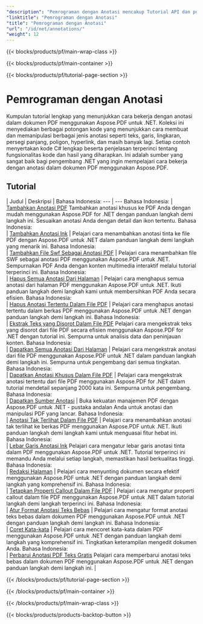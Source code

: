 ```yaml
---
"description": "Pemrograman dengan Anotasi mencakup Tutorial API dan potongan kode Aspose.PDF untuk .NET yang mencakup penambahan anotasi, penghapusan anotasi, perolehan info anotasi, dan masih banyak lagi."
"linktitle": "Pemrograman dengan Anotasi"
"title": "Pemrograman dengan Anotasi"
"url": "/id/net/annotations/"
"weight": 12
---
```


{{< blocks/products/pf/main-wrap-class >}}

{{< blocks/products/pf/main-container >}}

{{< blocks/products/pf/tutorial-page-section >}}

# Pemrograman dengan Anotasi

Kumpulan tutorial lengkap yang menunjukkan cara bekerja dengan anotasi dalam dokumen PDF menggunakan Aspose.PDF untuk .NET. Koleksi ini menyediakan berbagai potongan kode yang menunjukkan cara membuat dan memanipulasi berbagai jenis anotasi seperti teks, garis, lingkaran, persegi panjang, poligon, hyperlink, dan masih banyak lagi. Setiap contoh menyertakan kode C# lengkap beserta penjelasan terperinci tentang fungsionalitas kode dan hasil yang diharapkan. Ini adalah sumber yang sangat baik bagi pengembang .NET yang ingin mempelajari cara bekerja dengan anotasi dalam dokumen PDF menggunakan Aspose.PDF.

## Tutorial
| Judul | Deskripsi |
Bahasa Indonesia: --- | --- Bahasa Indonesia: 
| [Tambahkan Anotasi PDF](./addannotation/) Tambahkan anotasi khusus ke PDF Anda dengan mudah menggunakan Aspose.PDF for .NET dengan panduan langkah demi langkah ini. Sesuaikan anotasi Anda dengan detail dan ikon tertentu. Bahasa Indonesia:  
| [Tambahkan Anotasi lnk](./addlnkannotation/) | Pelajari cara menambahkan anotasi tinta ke file PDF dengan Aspose.PDF untuk .NET dalam panduan langkah demi langkah yang menarik ini. Bahasa Indonesia:  
| [Tambahkan File Swf Sebagai Anotasi PDF](./addswffileasannotation/) | Pelajari cara menambahkan file SWF sebagai anotasi PDF menggunakan Aspose.PDF untuk .NET. Sempurnakan PDF Anda dengan konten multimedia interaktif melalui tutorial terperinci ini. Bahasa Indonesia:  
| [Hapus Semua Anotasi Dari Halaman](./deleteallannotationsfrompage/) | Pelajari cara menghapus semua anotasi dari halaman PDF menggunakan Aspose.PDF untuk .NET. Ikuti panduan langkah demi langkah kami untuk membersihkan PDF Anda secara efisien. Bahasa Indonesia:  
| [Hapus Anotasi Tertentu Dalam File PDF](./deleteparticularannotation/) | Pelajari cara menghapus anotasi tertentu dalam berkas PDF menggunakan Aspose.PDF untuk .NET dengan panduan langkah demi langkah ini. Bahasa Indonesia:  
| [Ekstrak Teks yang Disorot Dalam File PDF](./extracthighlightedtext/) Pelajari cara mengekstrak teks yang disorot dari file PDF secara efisien menggunakan Aspose.PDF for .NET dengan tutorial ini. Sempurna untuk analisis data dan peninjauan konten. Bahasa Indonesia:  
| [Dapatkan Semua Anotasi Dari Halaman](./getallannotationsfrompage/) | Pelajari cara mengekstrak anotasi dari file PDF menggunakan Aspose.PDF untuk .NET dalam panduan langkah demi langkah ini. Sempurna untuk pengembang dari semua tingkatan. Bahasa Indonesia:  
| [Dapatkan Anotasi Khusus Dalam File PDF](./getparticularannotation/) | Pelajari cara mengekstrak anotasi tertentu dari file PDF menggunakan Aspose.PDF for .NET dalam tutorial mendetail sepanjang 2000 kata ini. Sempurna untuk pengembang. Bahasa Indonesia:  
| [Dapatkan Sumber Anotasi](./getresourceofannotation/) | Buka kekuatan manajemen PDF dengan Aspose.PDF untuk .NET - pustaka andalan Anda untuk anotasi dan manipulasi PDF yang lancar. Bahasa Indonesia:  
| [Anotasi Tak Terlihat Dalam File PDF](./invisibleannotation/) | Pelajari cara menambahkan anotasi tak terlihat ke berkas PDF menggunakan Aspose.PDF untuk .NET. Ikuti panduan langkah demi langkah kami untuk menguasai fitur hebat ini. Bahasa Indonesia:  
| [Lebar Garis Anotasi lnk](./lnkannotationlinewidth/) Pelajari cara mengatur lebar garis anotasi tinta dalam PDF menggunakan Aspose.PDF untuk .NET. Tutorial terperinci ini memandu Anda melalui setiap langkah, memastikan hasil berkualitas tinggi. Bahasa Indonesia:  
| [Redaksi Halaman](./redactpage/) | Pelajari cara menyunting dokumen secara efektif menggunakan Aspose.PDF untuk .NET dengan panduan langkah demi langkah yang komprehensif ini. Bahasa Indonesia:  
| [Tetapkan Properti Callout Dalam File PDF](./setcalloutproperty/) | Pelajari cara mengatur properti callout dalam file PDF menggunakan Aspose.PDF untuk .NET dalam tutorial langkah demi langkah terperinci ini. Bahasa Indonesia:  
| [Atur Format Anotasi Teks Bebas](./setfreetextannotationformatting/) | Pelajari cara mengatur format anotasi teks bebas dalam dokumen PDF menggunakan Aspose.PDF untuk .NET dengan panduan langkah demi langkah ini. Bahasa Indonesia:  
| [Coret Kata-kata](./strikeoutwords/) | Pelajari cara mencoret kata-kata dalam PDF menggunakan Aspose.PDF untuk .NET dengan panduan langkah demi langkah yang komprehensif ini. Tingkatkan keterampilan mengedit dokumen Anda. Bahasa Indonesia:  
| [Perbarui Anotasi PDF Teks Gratis](./updatefreetextannotation/) Pelajari cara memperbarui anotasi teks bebas dalam dokumen PDF menggunakan Aspose.PDF untuk .NET dengan panduan langkah demi langkah ini. |  

{{< /blocks/products/pf/tutorial-page-section >}}

{{< /blocks/products/pf/main-container >}}

{{< /blocks/products/pf/main-wrap-class >}}

{{< blocks/products/products-backtop-button >}}